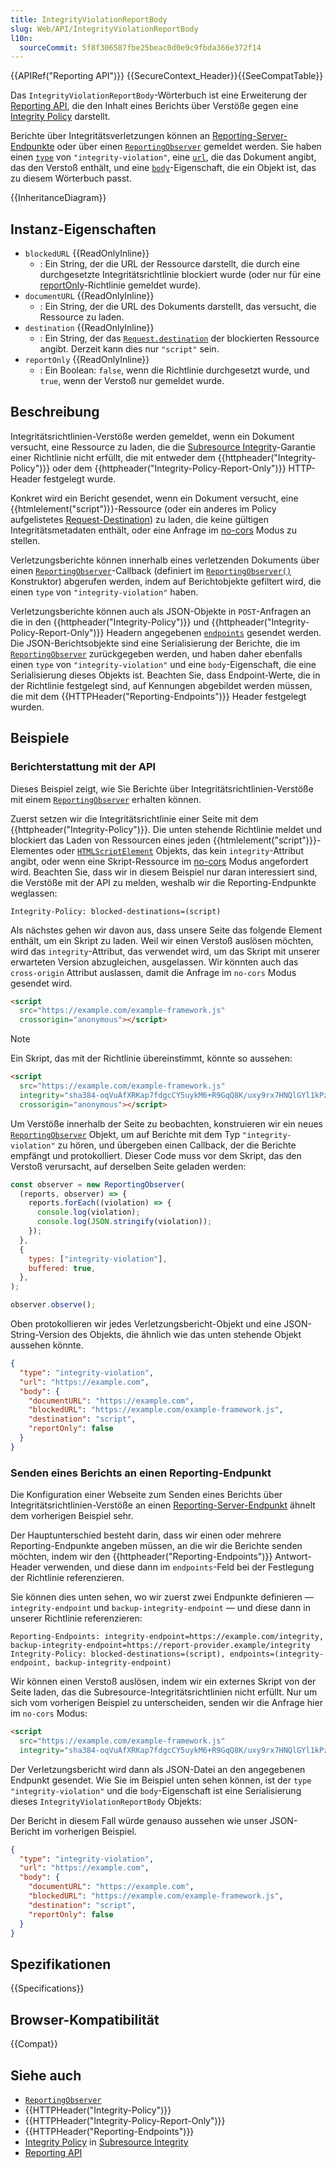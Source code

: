 ```yaml
---
title: IntegrityViolationReportBody
slug: Web/API/IntegrityViolationReportBody
l10n:
  sourceCommit: 5f8f306587fbe25beac0d0e9c9fbda366e372f14
---
```


{{APIRef("Reporting API")}} {{SecureContext_Header}}{{SeeCompatTable}}

Das `IntegrityViolationReportBody`-Wörterbuch ist eine Erweiterung der [Reporting API](/de/docs/Web/API/Reporting_API), die den Inhalt eines Berichts über Verstöße gegen eine [Integrity Policy](/de/docs/Web/HTTP/Reference/Headers/Integrity-Policy) darstellt.

Berichte über Integritätsverletzungen können an [Reporting-Server-Endpunkte](/de/docs/Web/API/Reporting_API#reporting_server_endpoints) oder über einen [`ReportingObserver`](/de/docs/Web/API/ReportingObserver) gemeldet werden.
Sie haben einen [`type`](/de/docs/Web/API/Report/type) von `"integrity-violation"`, eine [`url`](/de/docs/Web/API/Report/url), die das Dokument angibt, das den Verstoß enthält, und eine [`body`](/de/docs/Web/API/Report/body)-Eigenschaft, die ein Objekt ist, das zu diesem Wörterbuch passt.

{{InheritanceDiagram}}

## Instanz-Eigenschaften

- `blockedURL` {{ReadOnlyInline}}
  - : Ein String, der die URL der Ressource darstellt, die durch eine durchgesetzte Integritätsrichtlinie blockiert wurde (oder nur für eine [reportOnly](#reportonly)-Richtlinie gemeldet wurde).
- `documentURL` {{ReadOnlyInline}}
  - : Ein String, der die URL des Dokuments darstellt, das versucht, die Ressource zu laden.
- `destination` {{ReadOnlyInline}}
  - : Ein String, der das [`Request.destination`](/de/docs/Web/API/Request/destination#script) der blockierten Ressource angibt.
    Derzeit kann dies nur `"script"` sein.
- `reportOnly` {{ReadOnlyInline}}
  - : Ein Boolean: `false`, wenn die Richtlinie durchgesetzt wurde, und `true`, wenn der Verstoß nur gemeldet wurde.

## Beschreibung

Integritätsrichtlinien-Verstöße werden gemeldet, wenn ein Dokument versucht, eine Ressource zu laden, die die [Subresource Integrity](/de/docs/Web/Security/Subresource_Integrity)-Garantie einer Richtlinie nicht erfüllt, die mit entweder dem {{httpheader("Integrity-Policy")}} oder dem {{httpheader("Integrity-Policy-Report-Only")}} HTTP-Header festgelegt wurde.

Konkret wird ein Bericht gesendet, wenn ein Dokument versucht, eine {{htmlelement("script")}}-Ressource (oder ein anderes im Policy aufgelistetes [Request-Destination](/de/docs/Web/API/Request/destination)) zu laden, die keine gültigen Integritätsmetadaten enthält, oder eine Anfrage im [no-cors](/de/docs/Web/API/Request/mode#no-cors) Modus zu stellen.

Verletzungsberichte können innerhalb eines verletzenden Dokuments über einen [`ReportingObserver`](/de/docs/Web/API/ReportingObserver)-Callback (definiert im [`ReportingObserver()`](/de/docs/Web/API/ReportingObserver/ReportingObserver) Konstruktor) abgerufen werden, indem auf Berichtobjekte gefiltert wird, die einen `type` von `"integrity-violation"` haben.

Verletzungsberichte können auch als JSON-Objekte in `POST`-Anfragen an die in den {{httpheader("Integrity-Policy")}} und {{httpheader("Integrity-Policy-Report-Only")}} Headern angegebenen [`endpoints`](/de/docs/Web/HTTP/Reference/Headers/Integrity-Policy#endpoints) gesendet werden.
Die JSON-Berichtsobjekte sind eine Serialisierung der Berichte, die im [`ReportingObserver`](/de/docs/Web/API/ReportingObserver) zurückgegeben werden, und haben daher ebenfalls einen `type` von `"integrity-violation"` und eine `body`-Eigenschaft, die eine Serialisierung dieses Objekts ist.
Beachten Sie, dass Endpoint-Werte, die in der Richtlinie festgelegt sind, auf Kennungen abgebildet werden müssen, die mit dem {{HTTPHeader("Reporting-Endpoints")}} Header festgelegt wurden.

## Beispiele

### Berichterstattung mit der API

Dieses Beispiel zeigt, wie Sie Berichte über Integritätsrichtlinien-Verstöße mit einem [`ReportingObserver`](/de/docs/Web/API/ReportingObserver) erhalten können.

Zuerst setzen wir die Integritätsrichtlinie einer Seite mit dem {{httpheader("Integrity-Policy")}}.
Die unten stehende Richtlinie meldet und blockiert das Laden von Ressourcen eines jeden {{htmlelement("script")}}-Elementes oder [`HTMLScriptElement`](/de/docs/Web/API/HTMLScriptElement) Objekts, das kein `integrity`-Attribut angibt, oder wenn eine Skript-Ressource im [no-cors](/de/docs/Web/API/Request/mode#no-cors) Modus angefordert wird.
Beachten Sie, dass wir in diesem Beispiel nur daran interessiert sind, die Verstöße mit der API zu melden, weshalb wir die Reporting-Endpunkte weglassen:

```http
Integrity-Policy: blocked-destinations=(script)
```

Als nächstes gehen wir davon aus, dass unsere Seite das folgende Element enthält, um ein Skript zu laden.
Weil wir einen Verstoß auslösen möchten, wird das `integrity`-Attribut, das verwendet wird, um das Skript mit unserer erwarteten Version abzugleichen, ausgelassen.
Wir könnten auch das `cross-origin` Attribut auslassen, damit die Anfrage im `no-cors` Modus gesendet wird.

```html
<script
  src="https://example.com/example-framework.js"
  crossorigin="anonymous"></script>
```

> [!NOTE]
> Ein Skript, das mit der Richtlinie übereinstimmt, könnte so aussehen:
>
> ```html
> <script
>   src="https://example.com/example-framework.js"
>   integrity="sha384-oqVuAfXRKap7fdgcCY5uykM6+R9GqQ8K/uxy9rx7HNQlGYl1kPzQho1wx4JwY8wC"
>   crossorigin="anonymous"></script>
> ```

Um Verstöße innerhalb der Seite zu beobachten, konstruieren wir ein neues [`ReportingObserver`](/de/docs/Web/API/ReportingObserver) Objekt, um auf Berichte mit dem Typ `"integrity-violation"` zu hören, und übergeben einen Callback, der die Berichte empfängt und protokolliert.
Dieser Code muss vor dem Skript, das den Verstoß verursacht, auf derselben Seite geladen werden:

```js
const observer = new ReportingObserver(
  (reports, observer) => {
    reports.forEach((violation) => {
      console.log(violation);
      console.log(JSON.stringify(violation));
    });
  },
  {
    types: ["integrity-violation"],
    buffered: true,
  },
);

observer.observe();
```

Oben protokollieren wir jedes Verletzungsbericht-Objekt und eine JSON-String-Version des Objekts, die ähnlich wie das unten stehende Objekt aussehen könnte.

```json
{
  "type": "integrity-violation",
  "url": "https://example.com",
  "body": {
    "documentURL": "https://example.com",
    "blockedURL": "https://example.com/example-framework.js",
    "destination": "script",
    "reportOnly": false
  }
}
```

### Senden eines Berichts an einen Reporting-Endpunkt

Die Konfiguration einer Webseite zum Senden eines Berichts über Integritätsrichtlinien-Verstöße an einen [Reporting-Server-Endpunkt](/de/docs/Web/API/Reporting_API#reporting_server_endpoints) ähnelt dem vorherigen Beispiel sehr.

Der Hauptunterschied besteht darin, dass wir einen oder mehrere Reporting-Endpunkte angeben müssen, an die wir die Berichte senden möchten, indem wir den {{httpheader("Reporting-Endpoints")}} Antwort-Header verwenden, und diese dann im `endpoints`-Feld bei der Festlegung der Richtlinie referenzieren.

Sie können dies unten sehen, wo wir zuerst zwei Endpunkte definieren — `integrity-endpoint` und `backup-integrity-endpoint` — und diese dann in unserer Richtlinie referenzieren:

```http
Reporting-Endpoints: integrity-endpoint=https://example.com/integrity, backup-integrity-endpoint=https://report-provider.example/integrity
Integrity-Policy: blocked-destinations=(script), endpoints=(integrity-endpoint, backup-integrity-endpoint)
```

Wir können einen Verstoß auslösen, indem wir ein externes Skript von der Seite laden, das die Subresource-Integritätsrichtlinien nicht erfüllt.
Nur um sich vom vorherigen Beispiel zu unterscheiden, senden wir die Anfrage hier im `no-cors` Modus:

```html
<script
  src="https://example.com/example-framework.js"
  integrity="sha384-oqVuAfXRKap7fdgcCY5uykM6+R9GqQ8K/uxy9rx7HNQlGYl1kPzQho1wx4JwY8wC"></script>
```

Der Verletzungsbericht wird dann als JSON-Datei an den angegebenen Endpunkt gesendet.
Wie Sie im Beispiel unten sehen können, ist der `type` `"integrity-violation"` und die `body`-Eigenschaft ist eine Serialisierung dieses `IntegrityViolationReportBody` Objekts:

Der Bericht in diesem Fall würde genauso aussehen wie unser JSON-Bericht im vorherigen Beispiel.

```json
{
  "type": "integrity-violation",
  "url": "https://example.com",
  "body": {
    "documentURL": "https://example.com",
    "blockedURL": "https://example.com/example-framework.js",
    "destination": "script",
    "reportOnly": false
  }
}
```

## Spezifikationen

{{Specifications}}

## Browser-Kompatibilität

{{Compat}}

## Siehe auch

- [`ReportingObserver`](/de/docs/Web/API/ReportingObserver)
- {{HTTPHeader("Integrity-Policy")}}
- {{HTTPHeader("Integrity-Policy-Report-Only")}}
- {{HTTPHeader("Reporting-Endpoints")}}
- [Integrity Policy](/de/docs/Web/Security/Subresource_Integrity#integrity_policy) in [Subresource Integrity](/de/docs/Web/Security/Subresource_Integrity#integrity_policy)
- [Reporting API](/de/docs/Web/API/Reporting_API)
